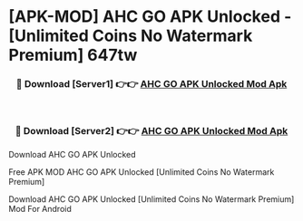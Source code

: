 # [APK-MOD] AHC GO APK Unlocked - [Unlimited Coins No Watermark Premium] 647tw



<div align="center">
<h3>🔴 Download [Server1] 👉👉 <a href="https://momento.my/?title=AHC_GO_APK_Unlocked">AHC GO APK Unlocked Mod Apk</a></h3><br>

<h3>🔴 Download [Server2] 👉👉 <a href="https://momento.my/?title=AHC_GO_APK_Unlocked">AHC GO APK Unlocked Mod Apk</a></h3>
</div>



Download AHC GO APK Unlocked 

Free APK MOD AHC GO APK Unlocked [Unlimited Coins No Watermark Premium]

Download AHC GO APK Unlocked [Unlimited Coins No Watermark Premium] Mod For Android
